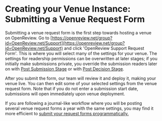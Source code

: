 # Creating your Venue Instance: Submitting a Venue Request Form

Submitting a venue request form is the first step towards hosting a venue on OpenReview. Go to [https://openreview.net/group?id=OpenReview.net/Support](https://openreview.net/group?id=OpenReview.net/Support) and click 'OpenReview Support Request Form'. This is where you will select many of the settings for your venue. The settings for readership permissions can be overwritten at later stages; if you initially make submissions private, you override the submission readers later on with [Post Submission Stage](../../reference/stages/post-submission-stage.md) or with [Post Decision Stage](../../reference/stages/post-decision-stage.md).&#x20;

After you submit the form, our team will review it and deploy it, making your venue live. You can then edit some of your selected settings from the venue request form. Note that if you do not enter a submission start date, submissions will open immediately upon venue deployment.

If you are following a journal-like workflow where you will be posting several venue request forms a year with the same settings, you may find it more efficient to [submit your request forms programmatically. ](../using-the-api/retrieving-posting-notes/posting-a-support-request-form.md)
